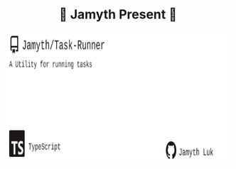 <!-- built at 12/20/2024, 3:21:12 AM -->
<h1 align="center">
🎉 Jamyth Present 🎉
</h1>
<p align="center">
    <a href="https://github.com/Jamyth/Task-Runner">
        <img width="1000" height="300" src="./readme.svg" />
    </a>
</p>